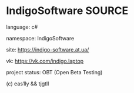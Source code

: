 # IndigoSoftware SOURCE
language: c#

namespace: IndigoSoftware

site: https://indigo-software.at.ua/

vk: https://vk.com/indigo.laptop



project status: OBT (Open Beta Testing)























(c) eas1ly && tjgtll
